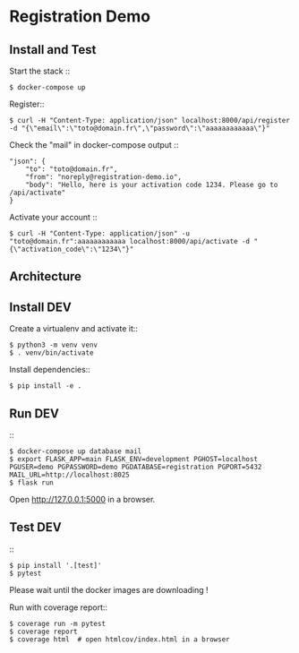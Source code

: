 Registration Demo
=================

Install and Test
----------------

Start the stack ::

    $ docker-compose up

Register::

    $ curl -H "Content-Type: application/json" localhost:8000/api/register -d "{\"email\":\"toto@domain.fr\",\"password\":\"aaaaaaaaaaaa\"}"

Check the "mail" in docker-compose output ::
    
    "json": {
        "to": "toto@domain.fr",
        "from": "noreply@registration-demo.io",
        "body": "Hello, here is your activation code 1234. Please go to /api/activate"
    }

Activate your account ::

    $ curl -H "Content-Type: application/json" -u "toto@domain.fr":aaaaaaaaaaaa localhost:8000/api/activate -d "{\"activation_code\":\"1234\"}"


Architecture
------------


Install DEV
-----------


Create a virtualenv and activate it::

    $ python3 -m venv venv
    $ . venv/bin/activate

Install dependencies::

    $ pip install -e .


Run DEV
-------

::

    $ docker-compose up database mail
    $ export FLASK_APP=main FLASK_ENV=development PGHOST=localhost PGUSER=demo PGPASSWORD=demo PGDATABASE=registration PGPORT=5432 MAIL_URL=http://localhost:8025
    $ flask run


Open http://127.0.0.1:5000 in a browser.


Test DEV
--------

::

    $ pip install '.[test]'
    $ pytest

Please wait until the docker images are downloading !

Run with coverage report::

    $ coverage run -m pytest
    $ coverage report
    $ coverage html  # open htmlcov/index.html in a browser

